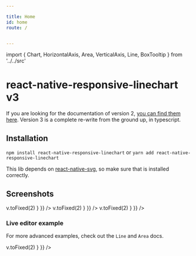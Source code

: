 ```yaml
---

title: Home
id: home
route: /


---
```


import { Chart, HorizontalAxis, Area, VerticalAxis, Line, BoxTooltip } from '../../src'

# react-native-responsive-linechart v3

If you are looking for the documentation of version 2, [you can find them here](https://github.com/react-native-community/react-native-svg).
Version 3 is a complete re-write from the ground up, in typescript.

## Installation

`npm install react-native-responsive-linechart` or `yarn add react-native-responsive-linechart`


This lib depends on [react-native-svg](https://github.com/react-native-community/react-native-svg), so make sure that is installed correctly.

## Screenshots

<div style={{ width: '100%',  flexWrap: 'wrap', flexDirection: 'row', display: 'flex'}} >
<Chart
  style={{ height: 200, width: 400}}
  padding={{ left: 40, bottom: 20, right: 20, top: 20 }}
  xDomain={{ min: -2, max: 10 }}
  yDomain={{ min: 0, max: 20 }}
>
  <VerticalAxis
    tickCount={10}
    theme={{ labels: { formatter: (v) => v.toFixed(2) } }}
  />
  <HorizontalAxis  />
  <Line 
    theme={{ stroke: { color: '#e84118', width: 3 } }} 
    data={[
      { x: -2, y: 15 },
      { x: -1, y: 10 },
      { x: 0, y: 12 },
      { x: 5, y: 8 },
      { x: 6, y: 12 },
      { x: 9, y: 13.5 },
      { x: 10, y: 18 },
    ]} 
  />
  <Line 
    theme={{ stroke: { color: '#44bd32', width: 3 } }} 
    data={[
      { x: -2, y: 0 },
      { x: -1, y: 2 },
      { x: 0, y: 7 },
      { x: 2, y: 5 },
      { x: 3, y: 12 },
      { x: 7, y: 16 },
      { x: 9, y: 17 },
      { x: 10, y: 12 },
    ]} 
  />
</Chart>
<Chart
  style={{ height: 200, width: 400 }}
  data={[
    { x: -2, y: 15 },
    { x: -1, y: 10 },
    { x: 0, y: 12 },
    { x: 1, y: 7 },
    { x: 2, y: 6 },
    { x: 3, y: 3 },
    { x: 4, y: 5 },
    { x: 5, y: 8 },
    { x: 6, y: 12 },
    { x: 7, y: 14 },
    { x: 8, y: 12 },
    { x: 9, y: 13.5 },
    { x: 10, y: 10 },
  ]}
  padding={{ left: 40, bottom: 20, right: 20, top: 20 }}
  xDomain={{ min: -2, max: 10 }}
  yDomain={{ min: -4, max: 20 }}
>
  <VerticalAxis tickCount={10} theme={{ labels: { formatter: (v) => v.toFixed(2) } }} />
  <HorizontalAxis tickCount={3} />
  <Area theme={{ gradient: { from: { color: '#44bd32' }, to: { color: '#44bd32', opacity: 0.2 } }}} />
  <Line theme={{ stroke: { color: '#44bd32', width: 10 } }} />
</Chart>
<Chart
  style={{ height: 200, width: 400}}
  padding={{ left: 40, bottom: 20, right: 20, top: 20 }}
  xDomain={{ min: -2, max: 10 }}
  yDomain={{ min: 0, max: 20 }}
>
  <VerticalAxis
    tickCount={10}
    theme={{ labels: { formatter: (v) => v.toFixed(2) } }}
  />
  <HorizontalAxis  />
  <Area 
    theme={{ gradient: { from : { color: '#7f8fa6', opacity: 0.4 }, to : { color: '#7f8fa6' , opacity: 0.4 } } }} 
    data={[
      { x: -2, y: 15 },
      { x: -1, y: 10 },
      { x: 0, y: 12 },
      { x: 5, y: 8 },
      { x: 6, y: 12 },
      { x: 9, y: 13.5 },
      { x: 10, y: 18 },
    ]} 
  />
  <Area 
    theme={{ gradient: { from : { color: '#0097e6', opacity: 0.4 }, to : { color: '#0097e6' , opacity: 0.4 } } }} 
    data={[
      { x: -2, y: 0 },
      { x: -1, y: 2 },
      { x: 0, y: 7 },
      { x: 2, y: 5 },
      { x: 3, y: 12 },
      { x: 7, y: 16 },
      { x: 9, y: 17 },
      { x: 10, y: 12 },
    ]} 
  />
</Chart>
</div>

### Live editor example

For more advanced examples, check out the `Line` and `Area` docs.

<Playground>
<Chart
  style={{ height: 200, width: 400 }}
  data={[
    { x: -2, y: 15 },
    { x: -1, y: 10 },
    { x: 0, y: 12 },
    { x: 1, y: 7 },
    { x: 2, y: 6 },
    { x: 3, y: 8 },
    { x: 4, y: 10 },
    { x: 5, y: 8 },
    { x: 6, y: 12 },
    { x: 7, y: 14 },
    { x: 8, y: 12 },
    { x: 9, y: 13.5 },
    { x: 10, y: 18 },
  ]}
  padding={{ left: 40, bottom: 20, right: 20, top: 20 }}
  xDomain={{ min: -2, max: 10 }}
  yDomain={{ min: 0, max: 20 }}
>
  <VerticalAxis tickCount={11} theme={{ labels: { formatter: (v) => v.toFixed(2) } }} />
  <HorizontalAxis tickCount={5} />
  <Area theme={{ gradient: { from: { color: '#ffa502' }, to: { color: '#ffa502', opacity: 0.4 } }}} />
  <Line theme={{ stroke: { color: '#ffa502', width: 10 } }} />
</Chart>
</Playground>
